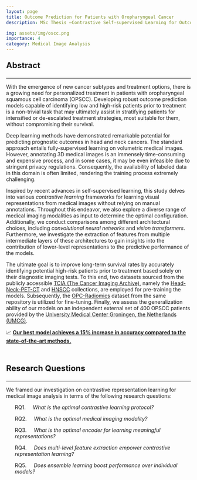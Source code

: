 ```yaml
---
layout: page
title: Outcome Prediction for Patients with Oropharyngeal Cancer
description: MSc Thesis —Contrastive Self-supervised Learning for Outcome Prediction of Patients with Oropharyngeal Cancer. <br> 

img: assets/img/oscc.png
importance: 4
category: Medical Image Analysis
---
```


<p style="font-size:22px"><b>Abstract</b></p>

---

With the emergence of new cancer subtypes and treatment options, there is a growing need for personalized treatment in patients with oropharyngeal squamous cell carcinoma (OPSCC). Developing robust outcome prediction models capable of identifying low and high-risk patients prior to treatment is a non-trivial task that may ultimately assist in stratifying patients for intensified or de-escalated treatment strategies, most suitable for them, without compromising their survival.

Deep learning methods have demonstrated remarkable potential for predicting prognostic outcomes in head and neck cancers. The standard approach entails fully-supervised learning on volumetric medical images. However, annotating 3D medical images is an immensely time-consuming and expensive process, and in some cases, it may be even infeasible due to stringent privacy regulations. Consequently, the availability of labeled data in this domain is often limited, rendering the training process extremely challenging.

Inspired by recent advances in self-supervised learning, this study delves into various <em>contrastive learning </em> frameworks for learning visual representations from medical images without relying on manual annotations. Throughout this endeavor, we also explore a diverse range of medical imaging modalities as input to determine the optimal configuration. Additionally, we conduct comparisons among different architectural choices, including <em>convolutional neural networks</em> and <em>vision transformers</em>. Furthermore, we investigate the extraction of features from multiple intermediate layers of these architectures to gain insights into the contribution of lower-level representations to the predictive performance of the models.

The ultimate goal is to improve long-term survival rates by accurately identifying potential high-risk patients prior to treatment based solely on their diagnostic imaging tests. To this end, two datasets sourced from the publicly accessible [TCIA (The Cancer Imaging Archive)](https://www.cancerimagingarchive.net/), namely the [Head-Neck-PET-CT](https://wiki.cancerimagingarchive.net/display/Public/Head-Neck-PET-CT) and [HNSCC](https://wiki.cancerimagingarchive.net/display/Public/HNSCC) collections, are employed for pre-training the models. Subsequently, the [OPC-Radiomics](https://wiki.cancerimagingarchive.net/pages/viewpage.action?pageId=33948764) dataset from the same repository is utilized for fine-tuning. Finally, we assess the generalization ability of our models on an independent external set of 400 OPSCC patients provided by the [University Medical Center Groningen, the Netherlands (UMCG)](https://umcgresearch.org/). <br> 

📈 <u><b>Our best model achieves a <b>15% increase</b> in accuracy compared to the state‑of‑the‑art methods.</b></u>



<br>

<p style="font-size:22px"><b>Research Questions</b></p>

---

We framed our investigation on contrastive representation learning for medical image analysis in
terms of the following research questions:

<ul>

<p> RQ1. &nbsp; &nbsp; <em> What is the optimal contrastive learning protocol? </em> </p>

<p> RQ2. &nbsp; &nbsp; <em> What is the optimal medical imaging modality? </em> </p>
<p> RQ3. &nbsp; &nbsp; <em> What is the optimal encoder for learning meaningful representations? </em> </p>
<p>RQ4. &nbsp; &nbsp; <em> Does multi-level feature extraction empower contrastive representation learning? </em> </p>
<p>RQ5. &nbsp; &nbsp; <em> Does ensemble learning boost performance over individual models? </em> </p>
</ul>

